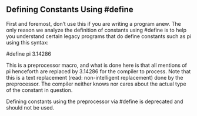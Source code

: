 ## Defining Constants Using #define
First and foremost, don’t use this if you are writing a program anew. The only reason we analyze the definition of constants using #define is to help you understand certain legacy programs that do define constants such as pi using this syntax:

  #define pi 3.14286

This is a preprocessor macro, and what is done here is that all mentions of pi
henceforth are replaced by 3.14286 for the compiler to process. Note that this is a text replacement (read: non-intelligent replacement) done by the preprocessor. The compiler neither knows nor cares about the actual type of the constant in question.

Defining constants using the preprocessor via #define is deprecated and should not be used.
